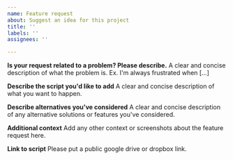 ```yaml
---
name: Feature request
about: Suggest an idea for this project
title: ''
labels: ''
assignees: ''

---
```


**Is your request related to a problem? Please describe.**
A clear and concise description of what the problem is. Ex. I'm always frustrated when [...]

**Describe the script you'd like to add**
A clear and concise description of what you want to happen.

**Describe alternatives you've considered**
A clear and concise description of any alternative solutions or features you've considered.

**Additional context**
Add any other context or screenshots about the feature request here.

**Link to script**
Please put a public google drive or dropbox link.
